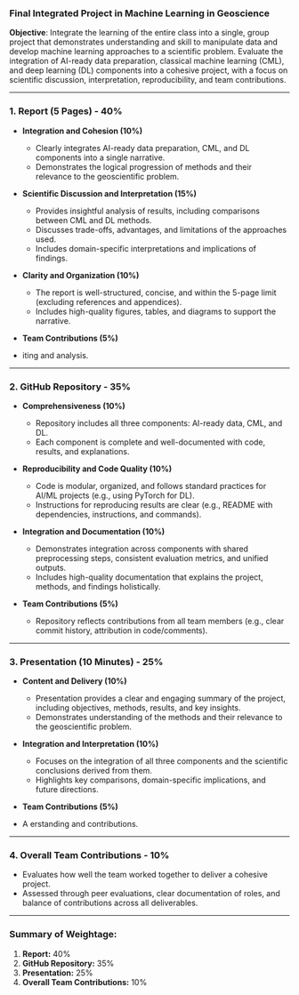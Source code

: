 ### Final Integrated Project in Machine Learning in Geoscience

**Objective**: Integrate the learning of the entire class into a single, group project that demonstrates understanding and skill to manipulate data and develop machine learning approaches to a scientific problem. Evaluate the integration of AI-ready data preparation, classical machine learning (CML), and deep learning (DL) components into a cohesive project, with a focus on scientific discussion, interpretation, reproducibility, and team contributions.

---

### **1. Report (5 Pages) - 40%**

-  **Integration and Cohesion (10%)**
    - Clearly integrates AI-ready data preparation, CML, and DL components into a single narrative.
    - Demonstrates the logical progression of methods and their relevance to the geoscientific problem.

- **Scientific Discussion and Interpretation (15%)**
    - Provides insightful analysis of results, including comparisons between CML and DL methods.
    - Discusses trade-offs, advantages, and limitations of the approaches used.
    - Includes domain-specific interpretations and implications of findings.

- **Clarity and Organization (10%)**
    - The report is well-structured, concise, and within the 5-page limit (excluding references and appendices).
    - Includes high-quality figures, tables, and diagrams to support the narrative.

- **Team Contributions (5%)**
-   iting and analysis.

---

### **2. GitHub Repository - 35%**

- **Comprehensiveness (10%)**
    - Repository includes all three components: AI-ready data, CML, and DL.
    - Each component is complete and well-documented with code, results, and explanations.

- **Reproducibility and Code Quality (10%)**
    - Code is modular, organized, and follows standard practices for AI/ML projects (e.g., using PyTorch for DL).
    - Instructions for reproducing results are clear (e.g., README with dependencies, instructions, and commands).

- **Integration and Documentation (10%)**
    - Demonstrates integration across components with shared preprocessing steps, consistent evaluation metrics, and unified outputs.
    - Includes high-quality documentation that explains the project, methods, and findings holistically.

- **Team Contributions (5%)**
    - Repository reflects contributions from all team members (e.g., clear commit history, attribution in code/comments).

---

### **3. Presentation (10 Minutes) - 25%**

- **Content and Delivery (10%)**
    - Presentation provides a clear and engaging summary of the project, including objectives, methods, results, and key insights.
    - Demonstrates understanding of the methods and their relevance to the geoscientific problem.

- **Integration and Interpretation (10%)**
    - Focuses on the integration of all three components and the scientific conclusions derived from them.
    - Highlights key comparisons, domain-specific implications, and future directions.

- **Team Contributions (5%)**
- A erstanding and contributions.

---

### **4. Overall Team Contributions - 10%**
- Evaluates how well the team worked together to deliver a cohesive project.
- Assessed through peer evaluations, clear documentation of roles, and balance of contributions across all deliverables.

---

### **Summary of Weightage:**
1. **Report:** 40%
2. **GitHub Repository:** 35%
3. **Presentation:** 25%
4. **Overall Team Contributions:** 10%
